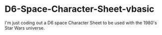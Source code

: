 # D6-Space-Character-Sheet-vbasic
I'm just coding out a D6 space Character Sheet to be used with the 1980's Star Wars universe. 
